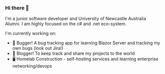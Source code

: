 ### Hi there 👋
I'm a junior software developer and University of Newcastle Australia Alumni. 
I am highly focused on the c# and .net eco-system.

I'm currently working on:
- 🐛 Bugger! A bug tracking app for learning Blazor Server and tracking my own bugs (look out Jira!)
- 💬 Blogger! To keep track and share my projects to the world
- 🖥️ Homelab Construction - self-hosting services and learning enterprise networking/devops

